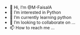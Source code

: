 - 👋 Hi, I’m @M-FaisalA
- 👀 I’m interested in Python
- 🌱 I’m currently learning python
- 💞️ I’m looking to collaborate on ...
- 📫 How to reach me ...

<!---
M-FaisalA/M-FaisalA is a ✨ special ✨ repository because its `README.md` (this file) appears on your GitHub profile.
You can click the Preview link to take a look at your changes.
--->
